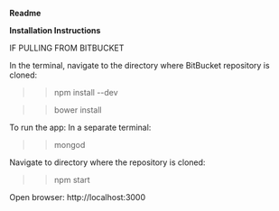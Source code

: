 **Readme**

**Installation Instructions**

IF PULLING FROM BITBUCKET

In the terminal, navigate to the directory where BitBucket repository is cloned:
>>npm install --dev

>>bower install

To run the app:
In a separate terminal: 
>>mongod

Navigate to directory where the repository is cloned:
>>npm start

Open browser: http://localhost:3000